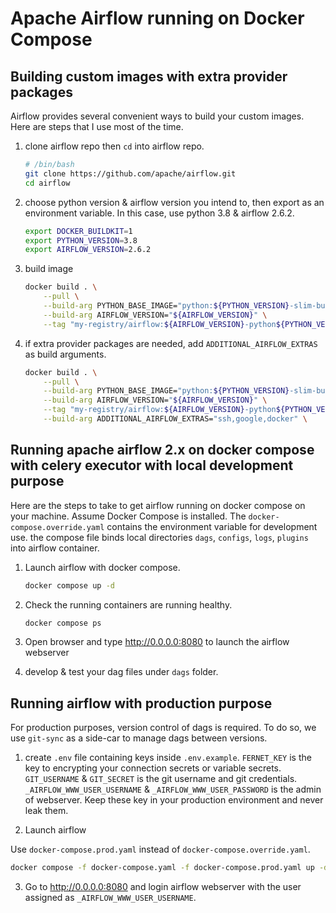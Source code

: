 # Apache Airflow running on Docker Compose

## Building custom images with extra provider packages

Airflow provides several convenient ways to build your custom images. Here are steps that I use most of the time.

1. clone airflow repo then `cd` into airflow repo.

    ```bash
    # /bin/bash
    git clone https://github.com/apache/airflow.git
    cd airflow
    ```

2. choose python version & airflow version you intend to, then export as an environment variable. In this case, use python 3.8 & airflow 2.6.2.

    ```bash
    export DOCKER_BUILDKIT=1
    export PYTHON_VERSION=3.8
    export AIRFLOW_VERSION=2.6.2
    ```

3. build image

    ```bash
    docker build . \
        --pull \
        --build-arg PYTHON_BASE_IMAGE="python:${PYTHON_VERSION}-slim-bullseye" \
        --build-arg AIRFLOW_VERSION="${AIRFLOW_VERSION}" \
        --tag "my-registry/airflow:${AIRFLOW_VERSION}-python${PYTHON_VERSION}" \
    ```

4. if extra provider packages are needed, add `ADDITIONAL_AIRFLOW_EXTRAS` as build arguments.

    ```bash
    docker build . \
        --pull \
        --build-arg PYTHON_BASE_IMAGE="python:${PYTHON_VERSION}-slim-bullseye" \
        --build-arg AIRFLOW_VERSION="${AIRFLOW_VERSION}" \
        --tag "my-registry/airflow:${AIRFLOW_VERSION}-python${PYTHON_VERSION}" \
        --build-arg ADDITIONAL_AIRFLOW_EXTRAS="ssh,google,docker" \
    ```

## Running apache airflow 2.x on docker compose with celery executor with local development purpose

Here are the steps to take to get airflow running on docker compose on your machine.
Assume Docker Compose is installed.
The `docker-compose.override.yaml` contains the environment variable for development use. the compose file binds local directories `dags`, `configs`, `logs`, `plugins` into airflow container.

1. Launch airflow with docker compose.

    ```bash
    docker compose up -d
    ```

1. Check the running containers are running healthy.

    ```bash
    docker compose ps
    ```

1. Open browser and type http://0.0.0.0:8080 to launch the airflow webserver

1. develop & test your dag files under `dags` folder.

## Running airflow with production purpose

For production purposes, version control of dags is required. To do so, we use `git-sync` as a side-car to manage dags between versions.

1. create `.env` file containing keys inside `.env.example`. `FERNET_KEY` is the key to encrypting your connection secrets or variable secrets. `GIT_USERNAME` & `GIT_SECRET` is the git username and git credentials. `_AIRFLOW_WWW_USER_USERNAME` & `_AIRFLOW_WWW_USER_PASSWORD` is the admin of webserver. Keep these key in your production environment and never leak them.

2. Launch airflow

Use `docker-compose.prod.yaml` instead of `docker-compose.override.yaml`.

```bash
docker compose -f docker-compose.yaml -f docker-compose.prod.yaml up -d
```

3. Go to <http://0.0.0.0:8080> and login airflow webserver with the user assigned as `_AIRFLOW_WWW_USER_USERNAME`.
